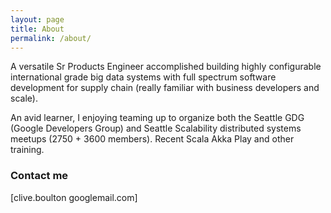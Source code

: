 ```yaml
---
layout: page
title: About
permalink: /about/
---
```


A versatile Sr Products Engineer accomplished building highly configurable international grade big data systems with full spectrum software development for supply chain (really familiar with business developers and scale).

An avid learner, I enjoying teaming up to organize both the Seattle GDG (Google Developers Group) and Seattle Scalability distributed systems meetups (2750 + 3600 members). Recent Scala Akka Play and other training.

### Contact me

[clive.boulton googlemail.com]
